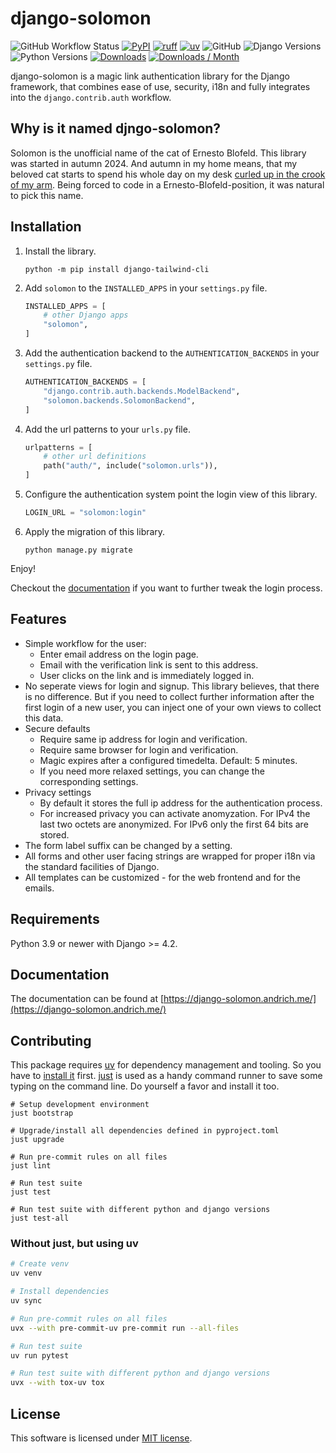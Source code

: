 # django-solomon

![GitHub Workflow Status](https://img.shields.io/github/actions/workflow/status/oliverandrich/django-solomon/test.yml?style=flat-square)
[![PyPI](https://img.shields.io/pypi/v/django-solomon.svg?style=flat-square)](https://pypi.org/project/django-solomon/)
[![ruff](https://img.shields.io/endpoint?url=https://raw.githubusercontent.com/astral-sh/uv/main/assets/badge/v0.json)](https://github.com/astral-sh/uv)
[![uv](https://img.shields.io/endpoint?url=https://raw.githubusercontent.com/astral-sh/ruff/main/assets/badge/v0.json)](https://github.com/astral-sh/ruff)
![GitHub](https://img.shields.io/github/license/oliverandrich/django-solomon?style=flat-square)
![Django Versions](https://img.shields.io/pypi/frameworkversions/django/django-solomon)
![Python Versions](https://img.shields.io/pypi/pyversions/django-solomon)
[![Downloads](https://static.pepy.tech/badge/django-solomon)](https://pepy.tech/project/django-solomon)
[![Downloads / Month](https://pepy.tech/badge/django-solomon/month)](<https://pepy.tech/project/django-solomon>)

django-solomon is a magic link authentication library for the Django framework, that combines ease of use, security, i18n and fully integrates into the `django.contrib.auth` workflow.

## Why is it named djngo-solomon?

Solomon is the unofficial name of the cat of Ernesto Blofeld. This library was started in autumn 2024. And autumn in my home means, that my beloved cat starts to spend his whole day on my desk [curled up in the crook of my arm](https://social.tchncs.de/@oliverandrich/113214196404673039). Being forced to code in a Ernesto-Blofeld-position, it was natural to pick this name.

## Installation

1. Install the library.

   ```shell
   python -m pip install django-tailwind-cli
   ```

2. Add `solomon` to the `INSTALLED_APPS` in your `settings.py` file.

   ```python
   INSTALLED_APPS = [
       # other Django apps
       "solomon",
   ]
   ```

3. Add the authentication backend to the `AUTHENTICATION_BACKENDS` in your `settings.py` file.

   ```python
   AUTHENTICATION_BACKENDS = [
       "django.contrib.auth.backends.ModelBackend",
       "solomon.backends.SolomonBackend",
   ]
   ```

4. Add the url patterns to your `urls.py` file.

   ```python
   urlpatterns = [
       # other url definitions
       path("auth/", include("solomon.urls")),
   ]
   ```

5. Configure the authentication system point the login view of this library.

   ```python
   LOGIN_URL = "solomon:login"
   ```

6. Apply the migration of this library.

   ```shell
   python manage.py migrate
   ```

Enjoy!

Checkout the [documentation](https://django-solomon.andrich.me/) if you want to further tweak the login process.

## Features

- Simple workflow for the user:
  - Enter email address on the login page.
  - Email with the verification link is sent to this address.
  - User clicks on the link and is immediately logged in.
- No seperate views for login and signup. This library believes, that there is no difference. But if you need to collect further information after the first login of a new user, you can inject one of your own views to collect this data.
- Secure defaults
  - Require same ip address for login and verification.
  - Require same browser for login and verification.
  - Magic expires after a configured timedelta. Default: 5 minutes.
  - If you need more relaxed settings, you can change the corresponding settings.
- Privacy settings
  - By default it stores the full ip address for the authentication process.
  - For increased privacy you can activate anomyzation. For IPv4 the last two octets are anonymized. For IPv6 only the first 64 bits are stored.
- The form label suffix can be changed by a setting.
- All forms and other user facing strings are wrapped for proper i18n via the standard facilities of Django.
- All templates can be customized - for the web frontend and for the emails.

## Requirements

Python 3.9 or newer with Django >= 4.2.

## Documentation

The documentation can be found at [https://django-solomon.andrich.me/](https://django-solomon.andrich.me/)

## Contributing

This package requires [uv](https://docs.astral.sh/uv/) for dependency management and tooling. So you have to [install it](https://docs.astral.sh/uv/getting-started/installation/) first. [just](https://github.com/casey/just) is used as a handy command runner to save some typing on the command line. Do yourself a favor and install it too.

```shell
# Setup development environment
just bootstrap

# Upgrade/install all dependencies defined in pyproject.toml
just upgrade

# Run pre-commit rules on all files
just lint

# Run test suite
just test

# Run test suite with different python and django versions
just test-all
```

### Without just, but using uv

```bash
# Create venv
uv venv

# Install dependencies
uv sync

# Run pre-commit rules on all files
uvx --with pre-commit-uv pre-commit run --all-files

# Run test suite
uv run pytest

# Run test suite with different python and django versions
uvx --with tox-uv tox
```

## License

This software is licensed under [MIT license](https://github.com/oliverandrich/django-solomon/blob/main/LICENSE).
